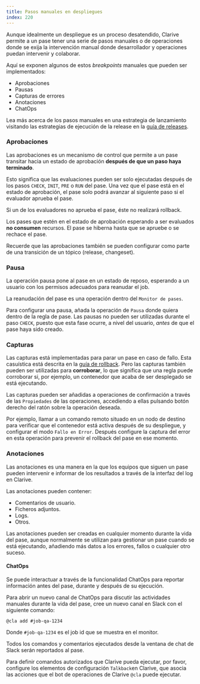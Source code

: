 ```yaml
---
title: Pasos manuales en despliegues
index: 220
---
```


Aunque idealmente un despliegue es un proceso desatendido, Clarive permite a un pase tener una serie de pasos manuales
o de operaciones donde se exija la intervención manual donde desarrollador y operaciones puedan intervenir y colaborar.

Aquí se exponen algunos de estos *breakpoints* manuales que pueden ser implementados:

- Aprobaciones
- Pausas
- Capturas de errores
- Anotaciones
- ChatOps

Lea más acerca de los pasos manuales en una estrategia de lanzamiento visitando las estrategias de ejecución de la
release en la [guía de releases](/guide/releasing).

### Aprobaciones

Las aprobaciones es un mecanismo de control que permite a un pase transitar hacia un estado de aprobación **después de
que un paso haya terminado**.

Esto significa que las evaluaciones pueden ser solo ejecutadas después de los pasos `CHECK`, `INIT`, `PRE` o `RUN` del
pase. Una vez que el pase está en el estado de aprobación, el pase solo podrá avanzar al siguiente paso si el evaluador
aprueba el pase.

Si un de los evaluadores no aprueba el pase, éste no realizará rollback.

Los pases que estén en el estado de aprobación esperando a ser evaluados **no consumen** recursos. El pase se hiberna
hasta que se apruebe o se rechace el pase.

Recuerde que las aprobaciones también se pueden configurar como parte de una transición de un tópico (release,
changeset).

### Pausa

La operación pausa pone al pase en un estado de reposo, esperando a un usuario con los permisos adecuados para reanudar
el job.

La reanudación del pase es una operación dentro del `Monitor de pases`.

Para configurar una pausa, añada la operación de `Pausa` donde quiera dentro de la regla de pase. Las pausas no pueden
ser utilizadas durante el paso `CHECK`, puesto que esta fase ocurre, a nivel del usuario, *antes* de que el pase haya
sido creado.

### Capturas

Las capturas está implementadas para parar un pase en caso de fallo. Esta casuística está descrita en la [guía de
rollback](/guide/rollback). Pero las capturas también pueden ser utilizadas para **corroborar**, lo que significa que
una regla puede corroborar si, por ejemplo, un contenedor que acaba de ser desplegado se está ejecutando.

Las capturas pueden ser añadidas a operaciones de confirmación a través de las `Propiedades` de las operaciones,
accediendo a ellas pulsando botón derecho del ratón sobre la operación deseada.

Por ejemplo, llamar a un comando remoto situado en un nodo de destino para verificar que el contenedor está activa
después de su despliegue, y configurar el modo `Fallo en Error`. Después configure la captura del error en esta
operación para prevenir el rollback del pase en ese momento.

### Anotaciones

Las anotaciones es una manera en la que los equipos que siguen un pase pueden intervenir e informar de los resultados
a través de la interfaz del log en Clarive.

Las anotaciones pueden contener:

- Comentarios de usuario.
- Ficheros adjuntos.
- Logs.
- Otros.

Las anotaciones pueden ser creadas en cualquier momento durante la vida del pase, aunque normalmente se utilizan para
gestionar un pase cuando se está ejecutando, añadiendo más datos a los errores, fallos o cualquier otro suceso.

#### ChatOps

Se puede interactuar a través de la funcionalidad ChatOps para reportar información antes del pase, durante y después de
su ejecución.

Para abrir un nuevo canal de ChatOps para discutir las actividades manuales durante la vida del pase, cree un nuevo
canal en Slack con el siguiente comando:

    @cla add #job-qa-1234

Donde `#job-qa-1234` es el job id que se muestra en el monitor.

Todos los comandos y comentarios ejecutados desde la ventana de chat de Slack serán reportados al pase.

Para definir comandos autorizados que Clarive pueda ejecutar, por favor, configure los elementos de configuración
`Talkback`en Clarive, que asocia las acciones que el bot de operaciones de Clarive `@cla` puede ejecutar.
